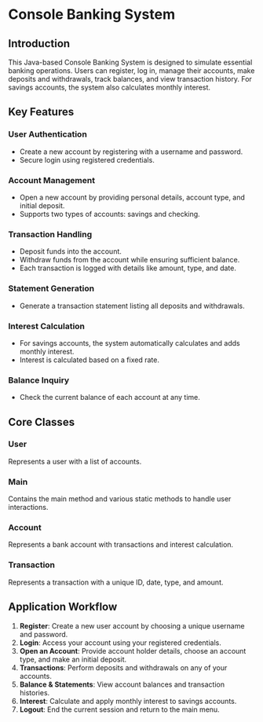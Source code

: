 # Console Banking System

## Introduction
This Java-based Console Banking System is designed to simulate essential banking operations. Users can register, log in, manage their accounts, make deposits and withdrawals, track balances, and view transaction history. For savings accounts, the system also calculates monthly interest.

## Key Features

### User Authentication
- Create a new account by registering with a username and password.
- Secure login using registered credentials.

### Account Management
- Open a new account by providing personal details, account type, and initial deposit.
- Supports two types of accounts: savings and checking.

### Transaction Handling
- Deposit funds into the account.
- Withdraw funds from the account while ensuring sufficient balance.
- Each transaction is logged with details like amount, type, and date.

### Statement Generation
- Generate a transaction statement listing all deposits and withdrawals.

### Interest Calculation
- For savings accounts, the system automatically calculates and adds monthly interest.
- Interest is calculated based on a fixed rate.

### Balance Inquiry
- Check the current balance of each account at any time.

## Core Classes

### User
Represents a user with a list of accounts.

### Main
Contains the main method and various static methods to handle user interactions.

### Account
Represents a bank account with transactions and interest calculation.

### Transaction
Represents a transaction with a unique ID, date, type, and amount.

## Application Workflow

1. **Register**: Create a new user account by choosing a unique username and password.
2. **Login**: Access your account using your registered credentials.
3. **Open an Account**: Provide account holder details, choose an account type, and make an initial deposit.
4. **Transactions**: Perform deposits and withdrawals on any of your accounts.
5. **Balance & Statements**: View account balances and transaction histories.
6. **Interest**: Calculate and apply monthly interest to savings accounts.
7. **Logout**: End the current session and return to the main menu.


